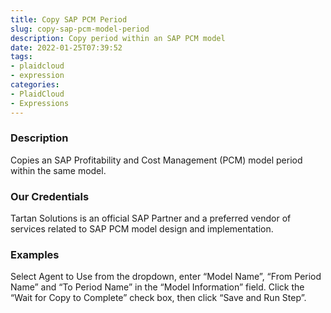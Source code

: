 ```yaml
---
title: Copy SAP PCM Period
slug: copy-sap-pcm-model-period
description: Copy period within an SAP PCM model
date: 2022-01-25T07:39:52
tags:
- plaidcloud
- expression
categories:
- PlaidCloud
- Expressions
---
```



### Description


Copies an SAP Profitability and Cost Management (PCM) model period within the same model.


### Our Credentials


Tartan Solutions is an official SAP Partner and a preferred vendor of services related to SAP PCM model design and implementation.


### Examples


Select Agent to Use from the dropdown, enter “Model Name”, “From Period Name” and “To Period Name” in the “Model Information” field. Click the “Wait for Copy to Complete” check box, then click “Save and Run Step”.

